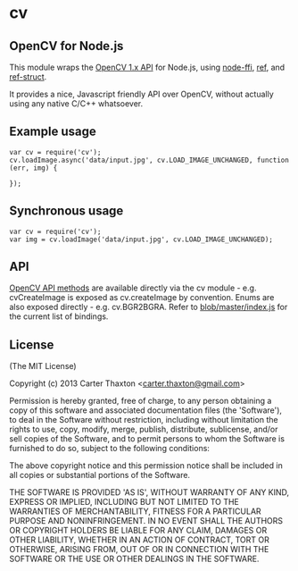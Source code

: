 # cv
## OpenCV for Node.js

This module wraps the [OpenCV 1.x API](http://docs.opencv.org/modules/refman.html) for Node.js, using [node-ffi](http://github.com/rbranson/node-ffi), [ref](http://github.com/TooTallNate/ref), and [ref-struct](http://github.com/TooTallNate/ref-struct).

It provides a nice, Javascript friendly API over OpenCV, without actually using any native C/C++ whatsoever.

## Example usage

    var cv = require('cv');
    cv.loadImage.async('data/input.jpg', cv.LOAD_IMAGE_UNCHANGED, function (err, img) {
      
    });

## Synchronous usage

    var cv = require('cv');  
    var img = cv.loadImage('data/input.jpg', cv.LOAD_IMAGE_UNCHANGED);

## API

[OpenCV API methods](http://docs.opencv.org/modules/refman.html) are available directly via the cv module - e.g. cvCreateImage is exposed as cv.createImage by convention. Enums are also exposed directly - e.g. cv.BGR2BGRA. Refer to [blob/master/index.js](index.js) for the current list of bindings.

## License

(The MIT License)

Copyright (c) 2013 Carter Thaxton &lt;carter.thaxton@gmail.com&gt;

Permission is hereby granted, free of charge, to any person obtaining
a copy of this software and associated documentation files (the
'Software'), to deal in the Software without restriction, including
without limitation the rights to use, copy, modify, merge, publish,
distribute, sublicense, and/or sell copies of the Software, and to
permit persons to whom the Software is furnished to do so, subject to
the following conditions:

The above copyright notice and this permission notice shall be
included in all copies or substantial portions of the Software.

THE SOFTWARE IS PROVIDED 'AS IS', WITHOUT WARRANTY OF ANY KIND,
EXPRESS OR IMPLIED, INCLUDING BUT NOT LIMITED TO THE WARRANTIES OF
MERCHANTABILITY, FITNESS FOR A PARTICULAR PURPOSE AND NONINFRINGEMENT.
IN NO EVENT SHALL THE AUTHORS OR COPYRIGHT HOLDERS BE LIABLE FOR ANY
CLAIM, DAMAGES OR OTHER LIABILITY, WHETHER IN AN ACTION OF CONTRACT,
TORT OR OTHERWISE, ARISING FROM, OUT OF OR IN CONNECTION WITH THE
SOFTWARE OR THE USE OR OTHER DEALINGS IN THE SOFTWARE.
